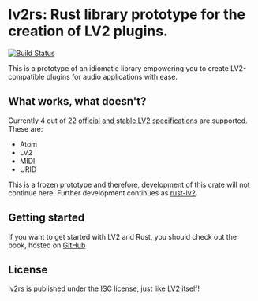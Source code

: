 # lv2rs: Rust library prototype for the creation of LV2 plugins.

[![Build Status](https://travis-ci.com/Janonard/lv2rs.svg?branch=master)](https://travis-ci.com/Janonard/lv2rs)

This is a prototype of an idiomatic library empowering you to create LV2-compatible plugins for audio applications with ease.

## What works, what doesn't?

Currently 4 out of 22 [official and stable LV2 specifications](http://lv2plug.in/ns/) are
supported. These are:

* Atom
* LV2
* MIDI
* URID

This is a frozen prototype and therefore, development of this crate will not continue here. Further
development continues as [rust-lv2](https://github.com/rust-dsp/rust-lv2).

## Getting started

If you want to get started with LV2 and Rust, you should check out the book, hosted on [GitHub](https://github.com/Janonard/lv2rs-book)

## License

lv2rs is published under the [ISC](https://opensource.org/licenses/ISC) license, just like LV2 itself!